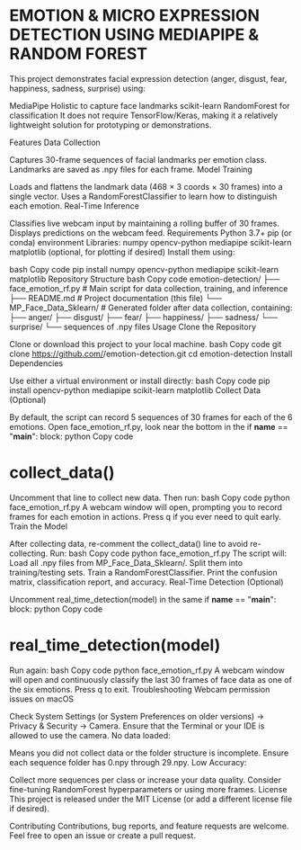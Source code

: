 # **EMOTION & MICRO EXPRESSION DETECTION USING MEDIAPIPE & RANDOM FOREST**



This project demonstrates facial expression detection (anger, disgust, fear, happiness, sadness, surprise) using:

MediaPipe Holistic to capture face landmarks
scikit-learn RandomForest for classification
It does not require TensorFlow/Keras, making it a relatively lightweight solution for prototyping or demonstrations.

Features
Data Collection

Captures 30-frame sequences of facial landmarks per emotion class.
Landmarks are saved as .npy files for each frame.
Model Training

Loads and flattens the landmark data (468 × 3 coords × 30 frames) into a single vector.
Uses a RandomForestClassifier to learn how to distinguish each emotion.
Real-Time Inference

Classifies live webcam input by maintaining a rolling buffer of 30 frames.
Displays predictions on the webcam feed.
Requirements
Python 3.7+
pip (or conda) environment
Libraries:
numpy
opencv-python
mediapipe
scikit-learn
matplotlib (optional, for plotting if desired)
Install them using:

bash
Copy code
pip install numpy opencv-python mediapipe scikit-learn matplotlib
Repository Structure
bash
Copy code
emotion-detection/
  ├── face_emotion_rf.py          # Main script for data collection, training, and inference
  ├── README.md                   # Project documentation (this file)
  └── MP_Face_Data_Sklearn/       # Generated folder after data collection, containing:
      ├── anger/
      ├── disgust/
      ├── fear/
      ├── happiness/
      ├── sadness/
      └── surprise/
          └── sequences of .npy files
Usage
Clone the Repository

Clone or download this project to your local machine.
bash
Copy code
git clone https://github.com/<your-username>/emotion-detection.git
cd emotion-detection
Install Dependencies

Use either a virtual environment or install directly:
bash
Copy code
pip install opencv-python mediapipe scikit-learn matplotlib
Collect Data (Optional)

By default, the script can record 5 sequences of 30 frames for each of the 6 emotions.
Open face_emotion_rf.py, look near the bottom in the if __name__ == "__main__": block:
python
Copy code
# collect_data()
Uncomment that line to collect new data. Then run:
bash
Copy code
python face_emotion_rf.py
A webcam window will open, prompting you to record frames for each emotion in actions.
Press q if you ever need to quit early.
Train the Model

After collecting data, re-comment the collect_data() line to avoid re-collecting.
Run:
bash
Copy code
python face_emotion_rf.py
The script will:
Load all .npy files from MP_Face_Data_Sklearn/.
Split them into training/testing sets.
Train a RandomForestClassifier.
Print the confusion matrix, classification report, and accuracy.
Real-Time Detection (Optional)

Uncomment real_time_detection(model) in the same if __name__ == "__main__": block:
python
Copy code
# real_time_detection(model)
Run again:
bash
Copy code
python face_emotion_rf.py
A webcam window will open and continuously classify the last 30 frames of face data as one of the six emotions.
Press q to exit.
Troubleshooting
Webcam permission issues on macOS

Check System Settings (or System Preferences on older versions) → Privacy & Security → Camera.
Ensure that the Terminal or your IDE is allowed to use the camera.
No data loaded:

Means you did not collect data or the folder structure is incomplete.
Ensure each sequence folder has 0.npy through 29.npy.
Low Accuracy:

Collect more sequences per class or increase your data quality.
Consider fine-tuning RandomForest hyperparameters or using more frames.
License
This project is released under the MIT License (or add a different license file if desired).

Contributing
Contributions, bug reports, and feature requests are welcome. Feel free to open an issue or create a pull request.

